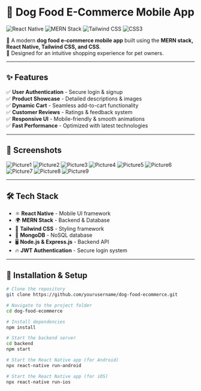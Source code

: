 # 🐶 Dog Food E-Commerce Mobile App  

![React Native](https://img.shields.io/badge/React_Native-20232A?style=for-the-badge&logo=react&logoColor=61DAFB)
![MERN Stack](https://img.shields.io/badge/MERN-4caf50?style=for-the-badge&logo=mongodb&logoColor=white)
![Tailwind CSS](https://img.shields.io/badge/Tailwind_CSS-38B2AC?style=for-the-badge&logo=tailwind-css&logoColor=white)
![CSS3](https://img.shields.io/badge/CSS3-1572B6?style=for-the-badge&logo=css3&logoColor=white)

🚀 A modern **dog food e-commerce mobile app** built using the **MERN stack, React Native, Tailwind CSS, and CSS**.  
🐾 Designed for an intuitive shopping experience for pet owners.  

---

## ✨ **Features**  

✅ **User Authentication** - Secure login & signup  
✅ **Product Showcase** - Detailed descriptions & images  
✅ **Dynamic Cart** - Seamless add-to-cart functionality  
✅ **Customer Reviews** - Ratings & feedback system  
✅ **Responsive UI** - Mobile-friendly & smooth animations  
✅ **Fast Performance** - Optimized with latest technologies  

---

## 📸 **Screenshots**  

![Picture1](https://github.com/user-attachments/assets/3f5a8e37-bb33-4a7d-b754-edece6d29878)
![Picture2](https://github.com/user-attachments/assets/110ef260-de25-4b92-98e7-5ca26e5a7ec5)
![Picture3](https://github.com/user-attachments/assets/3612a93f-1308-4306-9356-887d1b3b2b7a)
![Picture4](https://github.com/user-attachments/assets/2b59fc27-b434-42d0-87cc-4d239c43a659)
![Picture5](https://github.com/user-attachments/assets/0d1eea22-41d1-4ea8-8205-f359f42e50db)
![Picture6](https://github.com/user-attachments/assets/056730dd-c057-4c40-a0cb-64611b9cff32)
![Picture7](https://github.com/user-attachments/assets/a7f2447b-53a1-49bc-9e35-92818beedf20)
![Picture8](https://github.com/user-attachments/assets/7e557a2f-1cce-4b47-9385-dfcca525dc18)
![Picture9](https://github.com/user-attachments/assets/985526ee-f1ec-48f6-9081-a0540363fbd2)

---

## 🛠 **Tech Stack**  

- ⚛️ **React Native** - Mobile UI framework  
- 🌍 **MERN Stack** - Backend & Database  
- 🎨 **Tailwind CSS** - Styling framework  
- 💾 **MongoDB** - NoSQL database  
- 🖥 **Node.js & Express.js** - Backend API  
- 🔥 **JWT Authentication** - Secure login system  

---

## 🚀 **Installation & Setup**  

```bash
# Clone the repository
git clone https://github.com/yourusername/dog-food-ecommerce.git

# Navigate to the project folder
cd dog-food-ecommerce

# Install dependencies
npm install

# Start the backend server
cd backend
npm start

# Start the React Native app (for Android)
npx react-native run-android

# Start the React Native app (for iOS)
npx react-native run-ios


